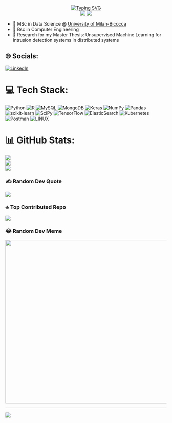 <p align="center">
<a href="https://github.com/grusso98">
    <img src="https://readme-typing-svg.demolab.com?font=Arial&size=25&duration=6000&pause=2000&color=B522F7&multiline=false&width=435&lines=Gianmarco+Russo%7CMSc+Data+Science;NLP%7CComputer+Vision%7CML+for+CyberSec;+++++++BSc+in+Computer+Engineering" alt="Typing SVG" /></a>
</a>
</br>
<a href="https://violet-gae-65.tiiny.site">
    <img src="https://img.shields.io/badge/PDF-CV-red?style=flat-square&logo=adobe">
</a>  
<a href="mailto:g.russo91@campus.unimib.it">
    <img src="https://img.shields.io/badge/-Email-red?style=flat-square&logo=gmail&logoColor=white">
</a>

<br/> 

* :open_book: MSc in Data Science @ [University of Milan-Bicocca](https://www.unimib.it/graduate/data-science)
*  :open_book: Bsc in Computer Engineering 
* :scroll: Research for my Master Thesis: Unsupervised Machine Learning for intrusion detection systems in distributed systems



## 🌐 Socials:
[![LinkedIn](https://img.shields.io/badge/LinkedIn-%230077B5.svg?logo=linkedin&logoColor=white)](https://linkedin.com/in/https://www.linkedin.com/in/grusso98/) 

# 💻 Tech Stack:
![Python](https://img.shields.io/badge/python-3670A0?style=for-the-badge&logo=python&logoColor=ffdd54) ![R](https://img.shields.io/badge/r-%23276DC3.svg?style=for-the-badge&logo=r&logoColor=white) ![MySQL](https://img.shields.io/badge/mysql-%2300f.svg?style=for-the-badge&logo=mysql&logoColor=white) ![MongoDB](https://img.shields.io/badge/MongoDB-%234ea94b.svg?style=for-the-badge&logo=mongodb&logoColor=white) ![Keras](https://img.shields.io/badge/Keras-%23D00000.svg?style=for-the-badge&logo=Keras&logoColor=white) ![NumPy](https://img.shields.io/badge/numpy-%23013243.svg?style=for-the-badge&logo=numpy&logoColor=white) ![Pandas](https://img.shields.io/badge/pandas-%23150458.svg?style=for-the-badge&logo=pandas&logoColor=white) ![scikit-learn](https://img.shields.io/badge/scikit--learn-%23F7931E.svg?style=for-the-badge&logo=scikit-learn&logoColor=white) ![SciPy](https://img.shields.io/badge/SciPy-%230C55A5.svg?style=for-the-badge&logo=scipy&logoColor=%white) ![TensorFlow](https://img.shields.io/badge/TensorFlow-%23FF6F00.svg?style=for-the-badge&logo=TensorFlow&logoColor=white) ![ElasticSearch](https://img.shields.io/badge/-ElasticSearch-005571?style=for-the-badge&logo=elasticsearch) ![Kubernetes](https://img.shields.io/badge/kubernetes-%23326ce5.svg?style=for-the-badge&logo=kubernetes&logoColor=white) ![Postman](https://img.shields.io/badge/Postman-FF6C37?style=for-the-badge&logo=postman&logoColor=white) ![LINUX](https://img.shields.io/badge/Linux-FCC624?style=for-the-badge&logo=linux&logoColor=black)
# 📊 GitHub Stats:
![](https://github-readme-stats.vercel.app/api?username=grusso98&theme=default&hide_border=false&include_all_commits=false&count_private=false)<br/>
![](https://github-readme-streak-stats.herokuapp.com/?user=grusso98&theme=default&hide_border=false)<br/>
![](https://github-readme-stats.vercel.app/api/top-langs/?username=grusso98&theme=default&hide_border=false&include_all_commits=false&count_private=false&layout=compact)

### ✍️ Random Dev Quote
![](https://quotes-github-readme.vercel.app/api?type=horizontal&theme=light)

### 🔝 Top Contributed Repo
![](https://github-contributor-stats.vercel.app/api?username=grusso98&limit=5&theme=flat&combine_all_yearly_contributions=true)

### 😂 Random Dev Meme
<img src="https://rm.up.railway.app/" width="512px"/>

---
[![](https://visitcount.itsvg.in/api?id=grusso98&icon=0&color=0)](https://visitcount.itsvg.in)


